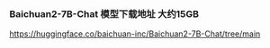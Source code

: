 
### Baichuan2-7B-Chat 模型下载地址 大约15GB
https://huggingface.co/baichuan-inc/Baichuan2-7B-Chat/tree/main